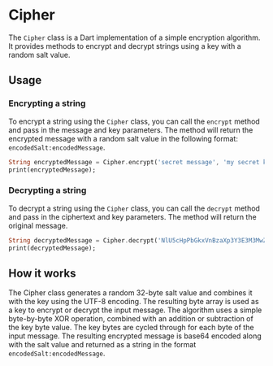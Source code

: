 # Cipher

The `Cipher` class is a Dart implementation of a simple encryption algorithm. It provides methods to encrypt and decrypt strings using a key with a random salt value.

## Usage

### Encrypting a string

To encrypt a string using the `Cipher` class, you can call the `encrypt` method and pass in the message and key parameters. The method will return the encrypted message with a random salt value in the following format: `encodedSalt:encodedMessage`.

```dart
String encryptedMessage = Cipher.encrypt('secret message', 'my secret key');
print(encryptedMessage);
```

### Decrypting a string

To decrypt a string using the `Cipher` class, you can call the `decrypt` method and pass in the ciphertext and key parameters. The method will return the original message.

```dart
String decryptedMessage = Cipher.decrypt('NlU5cHpPbGkxVnBzaXp3Y3E3M3MwZzNlcjM4RHpWQ2Q=:F4JxKj4kNC/7Wwl2tN/AC1TmTt/8moNerTHkq3I=', 'my secret key');
print(decryptedMessage);
```

## How it works

The Cipher class generates a random 32-byte salt value and combines it with the key using the UTF-8 encoding. The resulting byte array is used as a key to encrypt or decrypt the input message. The algorithm uses a simple byte-by-byte XOR operation, combined with an addition or subtraction of the key byte value. The key bytes are cycled through for each byte of the input message. The resulting encrypted message is base64 encoded along with the salt value and returned as a string in the format `encodedSalt:encodedMessage`.
